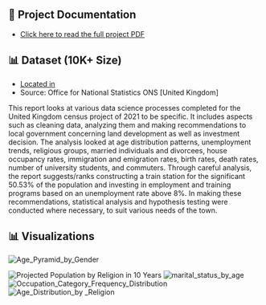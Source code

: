 ## 📄 Project Documentation
- [Click here to read the full project PDF](./docs/771766_DS_Census_Project_Report_202403820.pdf)

## 📊 Dataset (10K+ Size)
- [Located in](./data/raw/census0.csv)
- Source: Office for National Statistics ONS [United Kingdom]


This report looks at various data science processes completed for the United Kingdom census project of 2021 to be specific. It includes aspects such as cleaning data, analyzing them and making recommendations to local government concerning land development as well as investment decision. The analysis looked at age distribution patterns, unemployment trends, religious groups, married individuals and divorcees, house occupancy rates, immigration and emigration rates, birth rates, death rates, number of university students, and commuters. Through careful analysis, the report suggests/ranks constructing a train station for the significant 50.53% of the population and investing in employment and training programs based on an unemployment rate above 8%. In making these recommendations, statistical analysis and hypothesis testing were conducted where necessary, to suit various needs of the town.

## 📊 Visualizations
![Age_Pyramid_by_Gender](https://github.com/user-attachments/assets/c74c614f-3f4b-4199-be73-818d33e88b54)

![Projected Population by Religion in 10 Years](https://github.com/user-attachments/assets/f82867a1-7cc1-4a36-adef-db08aeab29ef)
![marital_status_by_age](https://github.com/user-attachments/assets/eec90d18-128c-4cda-a847-64d0f408f298)
![Occupation_Category_Frequency_Distribution](https://github.com/user-attachments/assets/c8dc5604-b01a-4d46-a6f0-3daf25dc374b)
![Age_Distribution_by _Religion](https://github.com/user-attachments/assets/8c9350de-c976-4b5f-b1c7-05c947e16f43)

